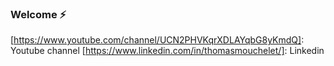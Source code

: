 ### Welcome ⚡

[https://www.youtube.com/channel/UCN2PHVKqrXDLAYqbG8yKmdQ]: Youtube channel
[https://www.linkedin.com/in/thomasmouchelet/]: Linkedin



<!--
**ThomasMouchelet/ThomasMouchelet** is a ✨ _special_ ✨ repository because its `README.md` (this file) appears on your GitHub profile.

Here are some ideas to get you started:

- 🔭 I’m currently working on ...
- 🌱 I’m currently learning ...
- 👯 I’m looking to collaborate on ...
- 🤔 I’m looking for help with ...
- 💬 Ask me about ...
- 📫 How to reach me: ...
- 😄 Pronouns: ...
- ⚡ Fun fact: ...
-->
